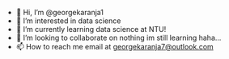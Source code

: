 - 👋 Hi, I’m @georgekaranja1
- 👀 I’m interested in data science
- 🌱 I’m currently learning data science at NTU!
- 💞️ I’m looking to collaborate on nothing im still learning haha...
- 📫 How to reach me email at georgekaranja7@outlook.com

<!---
georgekaranja1/georgekaranja1 is a ✨ special ✨ repository because its `README.md` (this file) appears on your GitHub profile.
You can click the Preview link to take a look at your changes.
--->
